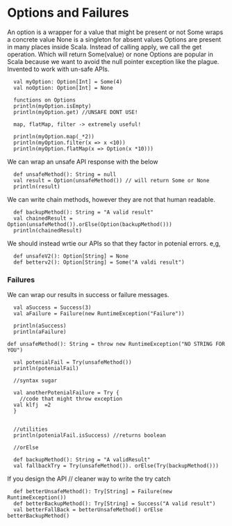 # Options and Failures

An option is a wrapper for a value that might be present or not
Some wraps a concrete value
None is a singleton for absent values
Options are present in many places inside Scala.
Instead of calling apply, we call the get operation. Which will return Some(value) or none
Options are popular in Scala because we want to avoid the null pointer exception like the plague.
Invented to work with un-safe APIs.

```
  val myOption: Option[Int] = Some(4)
  val noOption: Option[Int] = None

  functions on Options
  println(myOption.isEmpty)
  println(myOption.get) //UNSAFE DONT USE!

  map, flatMap, filter -> extremely useful!

  println(myOption.map(_*2))
  println(myOption.filter(x => x <10))
  println(myOption.flatMap(x => Option(x *10)))

```

We can wrap an unsafe API response with the below

```
  def unsafeMethod(): String = null
  val result = Option(unsafeMethod()) // will return Some or None
  println(result)
```

We can write chain methods, however they are not that human readable.

```
  def backupMethod(): String = "A valid result"
  val chainedResult = Option(unsafeMethod()).orElse(Option(backupMethod()))
  println(chainedResult)

```

We should instead wrtie our APIs so that they factor in potenial errors. e,g,

```
  def unsafeV2(): Option[String] = None
  def betterv2(): Option[String] = Some("A valdi result")
```


### Failures

We can wrap our results in success or failure messages.

```
  val aSuccess = Success(3)
  val aFailure = Failure(new RuntimeException("Failure"))

  println(aSuccess)
  println(aFailure)
```

```
def unsafeMethod(): String = throw new RuntimeException("NO STRING FOR YOU")

  val potenialFail = Try(unsafeMethod())
  println(potenialFail)

  //syntax sugar

  val anotherPotenialFailure = Try {
    //code that might throw exception
  val klfj  =2
  }


  //utilities
  println(potenialFail.isSuccess) //returns boolean

  //orElse

  def backupMethod(): String = "A validResult"
  val fallbackTry = Try(unsafeMethod()). orElse(Try(backupMethod()))
```

If you design the API // cleaner way to write the try catch

```
  def betterUnsafeMethod(): Try[String] = Failure(new RuntimeException())
  def betterBackupMethod(): Try[String] = Success("A valid result")
  val betterFallBack = betterUnsafeMethod() orElse betterBackupMethod()
```

